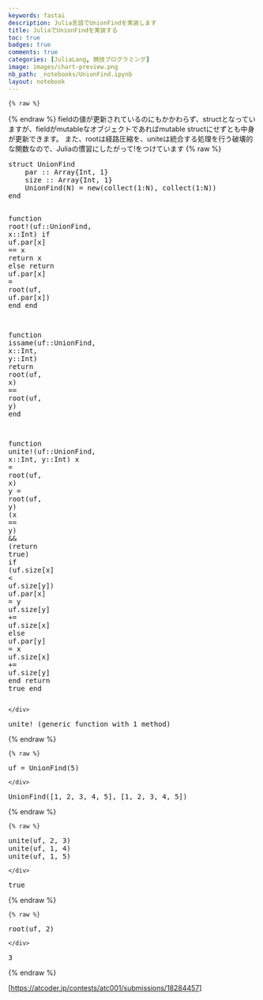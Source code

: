 ```yaml
---
keywords: fastai
description: Julia言語でUnionFindを実装します
title: JuliaでUnionFindを実装する
toc: true 
badges: true
comments: true
categories: [JuliaLang, 競技プログラミング]
image: images/chart-preview.png
nb_path: _notebooks/UnionFind.ipynb
layout: notebook
---
```


<!--
#################################################
### THIS FILE WAS AUTOGENERATED! DO NOT EDIT! ###
#################################################
# file to edit: _notebooks/UnionFind.ipynb
-->

<div class="container" id="notebook-container">
        
    {% raw %}
    
<div class="cell border-box-sizing code_cell rendered">

</div>
    {% endraw %}
fieldの値が更新されているのにもかかわらず、structとなっていますが、fieldがmutableなオブジェクトであればmutable structにせずとも中身が更新できます。
また、rootは経路圧縮を、uniteは統合する処理を行う破壊的な関数なので、Juliaの慣習にしたがって!をつけています
    {% raw %}
    
<div class="cell border-box-sizing code_cell rendered">
<div class="input">

<div class="inner_cell">
    <div class="input_area">
<div class=" highlight hl-ipython3"><pre><span></span><span class="n">struct</span> <span class="n">UnionFind</span>
    <span class="n">par</span> <span class="p">::</span> <span class="n">Array</span><span class="p">{</span><span class="n">Int</span><span class="p">,</span> <span class="mi">1</span><span class="p">}</span>
    <span class="n">size</span> <span class="p">::</span> <span class="n">Array</span><span class="p">{</span><span class="n">Int</span><span class="p">,</span> <span class="mi">1</span><span class="p">}</span>
    <span class="n">UnionFind</span><span class="p">(</span><span class="n">N</span><span class="p">)</span> <span class="o">=</span> <span class="n">new</span><span class="p">(</span><span class="n">collect</span><span class="p">(</span><span class="mi">1</span><span class="p">:</span><span class="n">N</span><span class="p">),</span> <span class="n">collect</span><span class="p">(</span><span class="mi">1</span><span class="p">:</span><span class="n">N</span><span class="p">))</span>
<span class="n">end</span>

<span class="n">function</span> <span class="n">root</span><span class="o">!(</span>uf::UnionFind, x::Int<span class="o">)</span>
    <span class="k">if</span> <span class="n">uf</span><span class="o">.</span><span class="n">par</span><span class="p">[</span><span class="n">x</span><span class="p">]</span> <span class="o">==</span> <span class="n">x</span>
        <span class="k">return</span> <span class="n">x</span>
    <span class="k">else</span>
        <span class="k">return</span> <span class="n">uf</span><span class="o">.</span><span class="n">par</span><span class="p">[</span><span class="n">x</span><span class="p">]</span> <span class="o">=</span> <span class="n">root</span><span class="p">(</span><span class="n">uf</span><span class="p">,</span> <span class="n">uf</span><span class="o">.</span><span class="n">par</span><span class="p">[</span><span class="n">x</span><span class="p">])</span>
    <span class="n">end</span>
<span class="n">end</span>


<span class="n">function</span> <span class="n">issame</span><span class="p">(</span><span class="n">uf</span><span class="p">::</span><span class="n">UnionFind</span><span class="p">,</span> <span class="n">x</span><span class="p">::</span><span class="n">Int</span><span class="p">,</span> <span class="n">y</span><span class="p">::</span><span class="n">Int</span><span class="p">)</span>
    <span class="k">return</span> <span class="n">root</span><span class="p">(</span><span class="n">uf</span><span class="p">,</span> <span class="n">x</span><span class="p">)</span> <span class="o">==</span> <span class="n">root</span><span class="p">(</span><span class="n">uf</span><span class="p">,</span> <span class="n">y</span><span class="p">)</span>
<span class="n">end</span>

<span class="n">function</span> <span class="n">unite</span><span class="o">!(</span>uf::UnionFind, x::Int, y::Int<span class="o">)</span>
    <span class="n">x</span> <span class="o">=</span> <span class="n">root</span><span class="p">(</span><span class="n">uf</span><span class="p">,</span> <span class="n">x</span><span class="p">)</span>
    <span class="n">y</span> <span class="o">=</span> <span class="n">root</span><span class="p">(</span><span class="n">uf</span><span class="p">,</span> <span class="n">y</span><span class="p">)</span>
    <span class="p">(</span><span class="n">x</span> <span class="o">==</span> <span class="n">y</span><span class="p">)</span> <span class="o">&amp;&amp;</span> <span class="p">(</span><span class="k">return</span> <span class="n">true</span><span class="p">)</span>
    <span class="k">if</span> <span class="p">(</span><span class="n">uf</span><span class="o">.</span><span class="n">size</span><span class="p">[</span><span class="n">x</span><span class="p">]</span> <span class="o">&lt;</span> <span class="n">uf</span><span class="o">.</span><span class="n">size</span><span class="p">[</span><span class="n">y</span><span class="p">])</span> 
        <span class="n">uf</span><span class="o">.</span><span class="n">par</span><span class="p">[</span><span class="n">x</span><span class="p">]</span> <span class="o">=</span> <span class="n">y</span>
        <span class="n">uf</span><span class="o">.</span><span class="n">size</span><span class="p">[</span><span class="n">y</span><span class="p">]</span> <span class="o">+=</span> <span class="n">uf</span><span class="o">.</span><span class="n">size</span><span class="p">[</span><span class="n">x</span><span class="p">]</span>
    <span class="k">else</span>
        <span class="n">uf</span><span class="o">.</span><span class="n">par</span><span class="p">[</span><span class="n">y</span><span class="p">]</span> <span class="o">=</span> <span class="n">x</span>
        <span class="n">uf</span><span class="o">.</span><span class="n">size</span><span class="p">[</span><span class="n">x</span><span class="p">]</span> <span class="o">+=</span> <span class="n">uf</span><span class="o">.</span><span class="n">size</span><span class="p">[</span><span class="n">y</span><span class="p">]</span>
    <span class="n">end</span>
    <span class="k">return</span> <span class="n">true</span>
<span class="n">end</span>
</pre></div>

    </div>
</div>
</div>

<div class="output_wrapper">
<div class="output">

<div class="output_area">



<div class="output_text output_subarea output_execute_result">
<pre>unite! (generic function with 1 method)</pre>
</div>

</div>

</div>
</div>

</div>
    {% endraw %}

    {% raw %}
    
<div class="cell border-box-sizing code_cell rendered">
<div class="input">

<div class="inner_cell">
    <div class="input_area">
<div class=" highlight hl-ipython3"><pre><span></span><span class="n">uf</span> <span class="o">=</span> <span class="n">UnionFind</span><span class="p">(</span><span class="mi">5</span><span class="p">)</span>
</pre></div>

    </div>
</div>
</div>

<div class="output_wrapper">
<div class="output">

<div class="output_area">



<div class="output_text output_subarea output_execute_result">
<pre>UnionFind([1, 2, 3, 4, 5], [1, 2, 3, 4, 5])</pre>
</div>

</div>

</div>
</div>

</div>
    {% endraw %}

    {% raw %}
    
<div class="cell border-box-sizing code_cell rendered">
<div class="input">

<div class="inner_cell">
    <div class="input_area">
<div class=" highlight hl-ipython3"><pre><span></span><span class="n">unite</span><span class="p">(</span><span class="n">uf</span><span class="p">,</span> <span class="mi">2</span><span class="p">,</span> <span class="mi">3</span><span class="p">)</span>
<span class="n">unite</span><span class="p">(</span><span class="n">uf</span><span class="p">,</span> <span class="mi">1</span><span class="p">,</span> <span class="mi">4</span><span class="p">)</span>
<span class="n">unite</span><span class="p">(</span><span class="n">uf</span><span class="p">,</span> <span class="mi">1</span><span class="p">,</span> <span class="mi">5</span><span class="p">)</span>
</pre></div>

    </div>
</div>
</div>

<div class="output_wrapper">
<div class="output">

<div class="output_area">



<div class="output_text output_subarea output_execute_result">
<pre>true</pre>
</div>

</div>

</div>
</div>

</div>
    {% endraw %}

    {% raw %}
    
<div class="cell border-box-sizing code_cell rendered">
<div class="input">

<div class="inner_cell">
    <div class="input_area">
<div class=" highlight hl-ipython3"><pre><span></span><span class="n">root</span><span class="p">(</span><span class="n">uf</span><span class="p">,</span> <span class="mi">2</span><span class="p">)</span>
</pre></div>

    </div>
</div>
</div>

<div class="output_wrapper">
<div class="output">

<div class="output_area">



<div class="output_text output_subarea output_execute_result">
<pre>3</pre>
</div>

</div>

</div>
</div>

</div>
    {% endraw %}

<div class="cell border-box-sizing text_cell rendered"><div class="inner_cell">
<div class="text_cell_render border-box-sizing rendered_html">
<p>[<a href="https://atcoder.jp/contests/atc001/submissions/18284457">https://atcoder.jp/contests/atc001/submissions/18284457</a>]</p>

</div>
</div>
</div>
</div>
 

<script type="application/vnd.jupyter.widget-state+json">
{"state": {}, "version_major": 2, "version_minor": 0}
</script>

